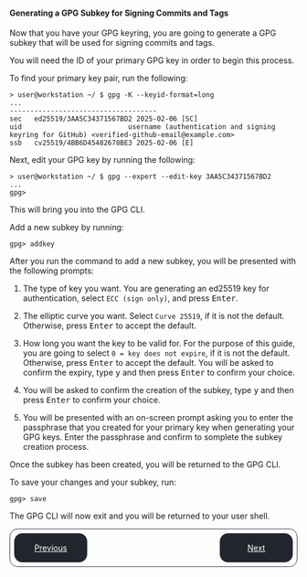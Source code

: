 #### Generating a GPG Subkey for Signing Commits and Tags

Now that you have your GPG keyring, you are going to generate a GPG subkey that will be used for signing commits and tags.

You will need the ID of your primary GPG key in order to begin this process.

To find your primary key pair, run the following:

```shell
> user@workstation ~/ $ gpg -K --keyid-format=long
...
------------------------------------
sec   ed25519/3AA5C34371567BD2 2025-02-06 [SC]
uid                          username (authentication and signing keyring for GitHub) <verified-github-email@example.com>
ssb   cv25519/4BB6D45482678BE3 2025-02-06 [E]
```

Next, edit your GPG key by running the following:

```shell
> user@workstation ~/ $ gpg --expert --edit-key 3AA5C34371567BD2
...
gpg>
```

This will bring you into the GPG CLI.

Add a new subkey by running:

```shell
gpg> addkey
```

After you run the command to add a new subkey, you will be presented with the following prompts:

1. The type of key you want. You are generating an ed25519 key for authentication, select `ECC (sign only)`, and press <kbd>Enter</kbd>.

2. The elliptic curve you want. Select `Curve 25519`, if it is not the default. Otherwise, press <kbd>Enter</kbd> to accept the default.

3. How long you want the key to be valid for. For the purpose of this guide, you are going to select `0 = key does not expire`, if it is not the default. Otherwise, press <kbd>Enter</kbd> to accept the default. You will be asked to confirm the expiry, type <kbd>y</kbd> and then press <kbd>Enter</kbd> to confirm your choice.

4. You will be asked to confirm the creation of the subkey, type <kbd>y</kbd> and then press <kbd>Enter</kbd> to confirm your choice.

5. You will be presented with an on-screen prompt asking you to enter the passphrase that you created for your primary key when generating your GPG keys. Enter the passphrase and confirm to somplete the subkey creation process.

Once the subkey has been created, you will be returned to the GPG CLI.

To save your changes and your subkey, run:

```
gpg> save
```

The GPG CLI will now exit and you will be returned to your user shell.

<style>
    .bottom-nav {
        display: flex; 
        justify-content: space-between; 
        border: 1px solid #373b42; 
        border-radius: 1em; 
        padding: 0.5em;
    }
    .nav-link{
        border: 1px solid #373b42; 
        border-radius: 1em; 
        padding: 0.5em; 
        width: 8em; 
        height: 2.5em; 
        background-color: #21262d;
        cursor: pointer;
        color: #fff;
        align-content: center;
        text-align: center; 
    }

    .nav-link:hover {
        text-decoration: none;
        color: #aeb4b9;
    }
</style>
<div class="bottom-nav">
  <a href="generating-new-gpg-keys.md" class="nav-link">Previous</a>
  <a href="configuring-the-git-cli-to-sign-commits-and-tags.md" class="nav-link">Next</a>
</div>